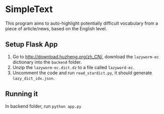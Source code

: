 # SimpleText 
This program aims to auto-highlight potentially difficult vocabulary from a piece of article/news, based on the English level.

## Setup Flask App

1. Go to http://download.huzheng.org/zh_CN/, download the `lazyworm-ec` dictionary into the `backend` folder.
2. Unzip the `lazyworm-ec.dict.dz` to a file called `lazyword-ec`.
3. Uncomment the code and run `read_stardict.py`, it should generate `lazy_dict_idx.json`.

## Running it

In backend folder, run `python app.py`